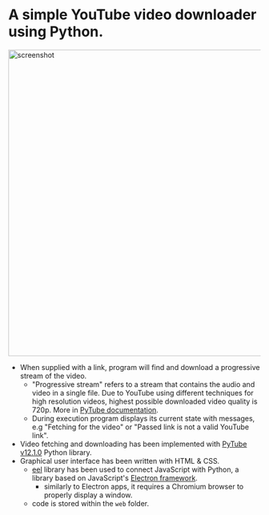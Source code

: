 
# A simple YouTube video downloader using Python.

<img width="612" alt="screenshot" src="https://user-images.githubusercontent.com/92231661/180798868-992ea51b-6c94-448b-808f-66c7f58dd8b6.png">

- When supplied with a link, program will find and download a progressive stream of the video.
	- "Progressive stream" refers to a stream that contains the audio and video in a single file. Due to YouTube using different techniques for high resolution videos, highest possible downloaded video quality is 720p. More in [PyTube documentation](https://pytube.io/en/latest/user/streams.html).
	- During execution program displays its current state with messages, e.g "Fetching for the video" or "Passed link is not a valid YouTube link".
- Video fetching and downloading has been implemented with [PyTube v12.1.0](https://pytube.io/en/latest/) Python library.
- Graphical user interface has been written with HTML & CSS.
	- [eel](https://github.com/ChrisKnott/Eel) library has been used to connect JavaScript with Python, a library based on JavaScript's [Electron framework](https://www.electronjs.org).
		- similarly to Electron apps, it requires a Chromium browser to properly display a window.
	- code is stored within the `web` folder.
